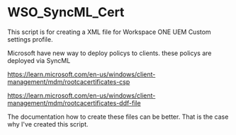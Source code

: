 # WSO_SyncML_Cert
This script is for creating a XML file for Workspace ONE UEM Custom settings profile.


Microsoft have new way to deploy policys to clients.
these policys are deployed via SyncML

https://learn.microsoft.com/en-us/windows/client-management/mdm/rootcacertificates-csp

https://learn.microsoft.com/en-us/windows/client-management/mdm/rootcacertificates-ddf-file

The documentation how to create these files can be better. 
That is the case why I've created this script.

